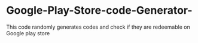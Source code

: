 # Google-Play-Store-code-Generator-
This code randomly generates codes and check if they are redeemable on Google play store
